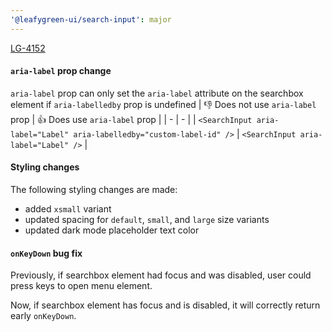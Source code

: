 ```yaml
---
'@leafygreen-ui/search-input': major
---
```


[LG-4152](https://jira.mongodb.org/browse/LG-4152)

#### `aria-label` prop change
`aria-label` prop can only set the `aria-label` attribute on the searchbox element if `aria-labelledby` prop is undefined
| 👎 Does not use `aria-label` prop | 👍 Does use `aria-label` prop |
| - | - |
| `<SearchInput aria-label="Label" aria-labelledby="custom-label-id" />` | `<SearchInput aria-label="Label" />` |

#### Styling changes
The following styling changes are made:
- added `xsmall` variant
- updated spacing for `default`, `small`, and `large` size variants
- updated dark mode placeholder text color

#### `onKeyDown` bug fix
Previously, if searchbox element had focus and was disabled, user could press keys to open menu element.

Now, if searchbox element has focus and is disabled, it will correctly return early `onKeyDown`.
